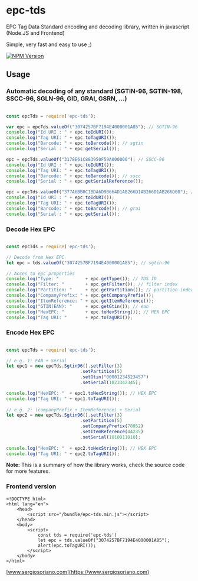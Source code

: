 # epc-tds

EPC Tag Data Standard encoding and decoding library, written in javascript (Node.JS and Frontend)

Simple, very fast and easy to use ;)

[![NPM Version][npm-version-image]][npm-url]

## Usage

### Automatic decoding of any standard (SGTIN-96, SGTIN-198, SSCC-96, SGLN-96, GID, GRAI, GSRN, ...)
```js

const epcTds = require('epc-tds');

var epc = epcTds.valueOf("3074257BF7194E4000001A85"); // SGTIN-96
console.log("Id URI : " + epc.toIdURI());
console.log("Tag URI: " + epc.toTagURI());
console.log("Barcode: " + epc.toBarcode()); // sgtin
console.log("Serial : " + epc.getSerial());

epc = epcTds.valueOf("3178E61C883950F59A000000"); // SSCC-96
console.log("Id URI : " + epc.toIdURI());
console.log("Tag URI: " + epc.toTagURI());
console.log("Barcode: " + epc.toBarcode()); // sscc
console.log("Serial : " + epc.getSerialReference());

epc = epcTds.valueOf("377A6BB0C1BDA6D9B664D1AB266D1AB266D1AB266D00"); // GRAI-170
console.log("Id URI : " + epc.toIdURI());
console.log("Tag URI: " + epc.toTagURI());
console.log("Barcode: " + epc.toBarcode()); // grai
console.log("Serial : " + epc.getSerial());

```

### Decode Hex EPC
```js

const epcTds = require('epc-tds');

// Decode from Hex EPC
let epc = tds.valueOf("3074257BF7194E4000001A85"); // sgtin-96

// Acces to epc properties
console.log("Type: "          + epc.getType()); // TDS ID
console.log("Filter: "        + epc.getFilter()); // filter index
console.log("Partition: "     + epc.getPartition()); // partition index
console.log("CompanyPrefix: " + epc.getCompanyPrefix());
console.log("ItemReference: " + epc.getItemReference());
console.log("GTIN(EAN): "     + epc.getGtin()); // ean
console.log("HexEPC: "        + epc.toHexString()); // HEX EPC
console.log("Tag URI: "       + epc.toTagURI());

```

### Encode Hex EPC
```js

const epcTds = require('epc-tds');

// e.g. 1: EAN + Serial
let epc1 = new epcTds.Sgtin96().setFilter(3)
                            .setPartition(5)
                            .setGtin("00001234523457")
                            .setSerial(1823342345);

console.log("HexEPC: "  + epc1.toHexString()); // HEX EPC
console.log("Tag URI: " + epc1.toTagURI());
       
// e.g. 2: (companyPrefix + ItemReference) + Serial
let epc2 = new epcTds.Sgtin96().setFilter(3)
                            .setPartition(5)
                            .setCompanyPrefix(78952)
                            .setItemReference(44235)
                            .setSerial(1010011010);
                        
console.log("HexEPC: "  + epc2.toHexString()); // HEX EPC
console.log("Tag URI: " + epc2.toTagURI());

```

<Note>

**Note:** This is a summary of how the library works, check the source code for more features.

</Note>

### Frontend version

```
<!DOCTYPE html>
<html lang="en">
    <head>
        <script src="/bundle/epc-tds.min.js"></script>
    </head>
    <body>
        <script>
            const tds = require('epc-tds')
            let epc = tds.valueOf("3074257BF7194E4000001A85");
            alert(epc.toTagURI());
        </script>  
    </body>
</html>
```

[www.sergiosoriano.com](https://www.sergiosoriano.com)

[npm-url]: https://npmjs.org/package/epc-tds
[npm-version-image]: https://img.shields.io/npm/v/epc-tds